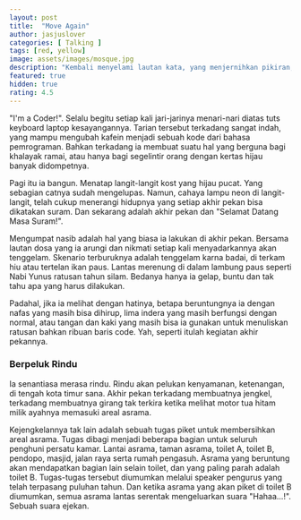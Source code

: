 ```yaml
---
layout: post
title:  "Move Again"
author: jasjuslover
categories: [ Talking ]
tags: [red, yellow]
image: assets/images/mosque.jpg
description: "Kembali menyelami lautan kata, yang menjernihkan pikiran, menerobos cakrawala."
featured: true
hidden: true
rating: 4.5
---
```


"I'm a Coder!". Selalu begitu setiap kali jari-jarinya menari-nari diatas tuts keyboard laptop kesayangannya. Tarian tersebut terkadang sangat indah, yang mampu mengubah kafein menjadi sebuah kode dari bahasa pemrograman. Bahkan terkadang ia membuat suatu hal yang berguna bagi khalayak ramai, atau hanya bagi segelintir orang dengan kertas hijau banyak didompetnya.

Pagi itu ia bangun. Menatap langit-langit kost yang hijau pucat. Yang sebagian catnya sudah mengelupas. Namun, cahaya lampu neon di langit-langit, telah cukup menerangi hidupnya yang setiap akhir pekan bisa dikatakan suram. Dan sekarang adalah akhir pekan dan "Selamat Datang Masa Suram!".

Mengumpat nasib adalah hal yang biasa ia lakukan di akhir pekan. Bersama lautan dosa yang ia arungi dan nikmati setiap kali menyadarkannya akan tenggelam. Skenario terburuknya adalah tenggelam karna badai, di terkam hiu atau tertelan ikan paus. Lantas merenung di dalam lambung paus seperti Nabi Yunus ratusan tahun silam. Bedanya hanya ia gelap, buntu dan tak tahu apa yang harus dilakukan.

Padahal, jika ia melihat dengan hatinya, betapa beruntungnya ia dengan nafas yang masih bisa dihirup, lima indera yang masih berfungsi dengan normal, atau tangan dan kaki yang masih bisa ia gunakan untuk menuliskan ratusan bahkan ribuan baris code. Yah, seperti itulah kegiatan akhir pekannya.

### Berpeluk Rindu

Ia senantiasa merasa rindu. Rindu akan pelukan kenyamanan, ketenangan, di tengah kota timur sana. Akhir pekan terkadang membuatnya jengkel, terkadang membuatnya girang tak terkira ketika melihat motor tua hitam milik ayahnya memasuki areal asrama.

Kejengkelannya tak lain adalah sebuah tugas piket untuk membersihkan areal asrama. Tugas dibagi menjadi beberapa bagian untuk seluruh penghuni persatu kamar. Lantai asrama, taman asrama, toilet A, toilet B, pendopo, masjid, jalan raya serta rumah pengasuh. Asrama yang beruntung akan mendapatkan bagian lain selain toilet, dan yang paling parah adalah toilet B. Tugas-tugas tersebut diumumkan melalui speaker pengurus yang telah terpasang puluhan tahun. Dan ketika asrama yang akan piket di toilet B diumumkan, semua asrama lantas serentak mengeluarkan suara "Hahaa...!". Sebuah suara ejekan.